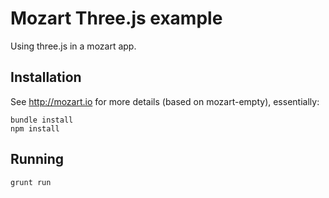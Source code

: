 # Mozart Three.js example

Using three.js in a mozart app.

## Installation

See http://mozart.io for more details (based on mozart-empty), essentially:

    bundle install
    npm install

## Running

    grunt run
